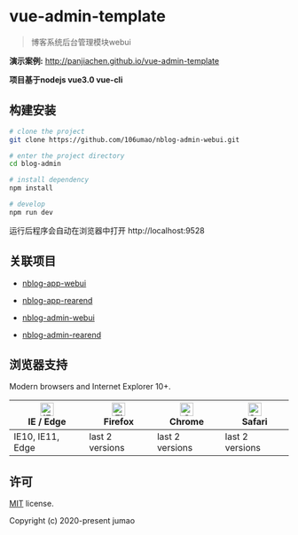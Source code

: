 # vue-admin-template

>博客系统后台管理模块webui


**演示案例:** http://panjiachen.github.io/vue-admin-template


**项目基于nodejs vue3.0 vue-cli**

## 构建安装


```bash
# clone the project
git clone https://github.com/106umao/nblog-admin-webui.git

# enter the project directory
cd blog-admin

# install dependency
npm install

# develop
npm run dev
```

运行后程序会自动在浏览器中打开 http://localhost:9528



## 关联项目

- [nblog-app-webui](https://github.com/106umao/nblog-app-webui)

- [nblog-app-rearend](https://github.com/106umao/nblog-app-rearend)

- [nblog-admin-webui](https://github.com/106umao/nblog-admin-webui)

- [nblog-admin-rearend](https://github.com/106umao/nblog-admin-rearend)

## 浏览器支持

Modern browsers and Internet Explorer 10+.

| [<img src="https://raw.githubusercontent.com/alrra/browser-logos/master/src/edge/edge_48x48.png" alt="IE / Edge" width="24px" height="24px" />](http://godban.github.io/browsers-support-badges/)</br>IE / Edge | [<img src="https://raw.githubusercontent.com/alrra/browser-logos/master/src/firefox/firefox_48x48.png" alt="Firefox" width="24px" height="24px" />](http://godban.github.io/browsers-support-badges/)</br>Firefox | [<img src="https://raw.githubusercontent.com/alrra/browser-logos/master/src/chrome/chrome_48x48.png" alt="Chrome" width="24px" height="24px" />](http://godban.github.io/browsers-support-badges/)</br>Chrome | [<img src="https://raw.githubusercontent.com/alrra/browser-logos/master/src/safari/safari_48x48.png" alt="Safari" width="24px" height="24px" />](http://godban.github.io/browsers-support-badges/)</br>Safari |
| --------- | --------- | --------- | --------- |
| IE10, IE11, Edge| last 2 versions| last 2 versions| last 2 versions

## 许可

[MIT](https://github.com/PanJiaChen/vue-admin-template/blob/master/LICENSE) license.

Copyright (c) 2020-present jumao
